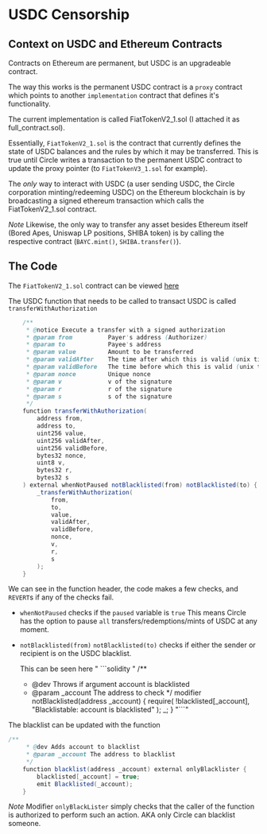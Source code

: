 # USDC Censorship

## Context on USDC and Ethereum Contracts

Contracts on Ethereum are permanent, but USDC is an upgradeable contract.

The way this works is the permanent USDC contract is a `proxy` contract which points to another `implementation` contract that defines it's functionality.

The current implementation is called FiatTokenV2_1.sol (I attached it as full_contract.sol).

Essentially, `FiatTokenV2_1.sol` is the contract that currently defines the state of USDC balances and the rules by which it may be transferred. This is true until Circle writes a transaction to the permanent USDC contract to update the proxy pointer (to `FiatTokenV3_1.sol` for example).

The *only* way to interact with USDC (a user sending USDC, the Circle corporation minting/redeeming USDC) on the Ethereum blockchain is by broadcasting a signed ethereum transaction which calls the FiatTokenV2_1.sol contract.

*Note* Likewise, the only way to transfer any asset besides Ethereum itself (Bored Apes, Uniswap LP positions, SHIBA token) is by calling the respective contract (`BAYC.mint()`, `SHIBA.transfer()`).

## The Code

The `FiatTokenV2_1.sol` contract can be viewed [here](https://etherscan.io/address/0xa2327a938febf5fec13bacfb16ae10ecbc4cbdcf#code)

The USDC function that needs to be called to transact USDC is called `transferWithAuthorization`

```java
    /**
     * @notice Execute a transfer with a signed authorization
     * @param from          Payer's address (Authorizer)
     * @param to            Payee's address
     * @param value         Amount to be transferred
     * @param validAfter    The time after which this is valid (unix time)
     * @param validBefore   The time before which this is valid (unix time)
     * @param nonce         Unique nonce
     * @param v             v of the signature
     * @param r             r of the signature
     * @param s             s of the signature
     */
    function transferWithAuthorization(
        address from,
        address to,
        uint256 value,
        uint256 validAfter,
        uint256 validBefore,
        bytes32 nonce,
        uint8 v,
        bytes32 r,
        bytes32 s
    ) external whenNotPaused notBlacklisted(from) notBlacklisted(to) {
        _transferWithAuthorization(
            from,
            to,
            value,
            validAfter,
            validBefore,
            nonce,
            v,
            r,
            s
        );
    }
```

We can see in the function header, the code makes a few checks, and `REVERT`s if any of the checks fail.

- `whenNotPaused` checks if the `paused` variable is `true`
	This means Circle has the option to pause `all` transfers/redemptions/mints of USDC at any moment.

- `notBlacklisted(from)` `notBlacklisted(to)` checks if either the sender or recipient is on the USDC blacklist.

	This can be seen here
" ```solidity "
/**
     * @dev Throws if argument account is blacklisted
     * @param _account The address to check
     */
    modifier notBlacklisted(address _account) {
        require(
            !blacklisted[_account],
            "Blacklistable: account is blacklisted"
        );
        _;
    }
"```"


The blacklist can be updated with the function

```java
/**
     * @dev Adds account to blacklist
     * @param _account The address to blacklist
     */
    function blacklist(address _account) external onlyBlacklister {
        blacklisted[_account] = true;
        emit Blacklisted(_account);
    }
```

*Note* Modifier `onlyBlackLister` simply checks that the caller of the function is authorized to perform such an action. AKA only Circle can blacklist someone.





